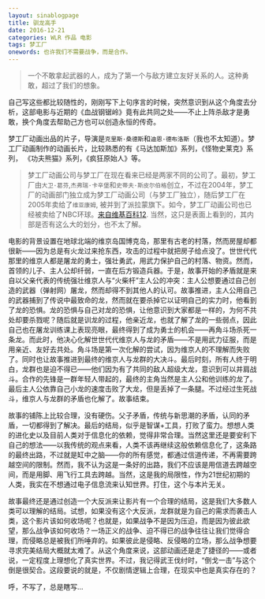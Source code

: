 ```yaml
---
layout: sinablogpage
title: 驯龙高手
date: 2016-12-21
categories: WLR 作品 电影
tags: 梦工厂
onewords: 也许我们不需要战争，而是合作。
---
```

> 一个不敢拿起武器的人，成为了第一个与敌方建立友好关系的人。这种勇敢，超过了我们的想象。

自己写这些都比较随性的，刚刚写下上句序言的时候，突然意识到从这个角度去分析，这部电影与近期的《血战钢锯岭》竟有此共同之处——不止上阵杀敌才是勇敢，换个角度去帮助己方也可以创造永恒的传奇。

梦工厂动画出品的片子，导演是`克里斯·桑德斯`和`迪恩·德布洛斯`（我也不太知道）。梦工厂动画制作的动画长片，比较熟悉的有《马达加斯加》系列，《怪物史莱克》系列， 《功夫熊猫》系列，《疯狂原始人》等。

> 梦工厂动画公司与梦工厂在现在看来已经是两家不同的公司了。最初，梦工厂由`大卫·葛芬`,`杰弗瑞·卡辛堡`和`史蒂夫·斯皮尔伯格`创立，不过在2004年，梦工厂的动画部门独立成为梦工厂动画公司（与梦工厂独立），随后梦工厂在2005年卖给了`维亚康姆`, 被并到了派拉蒙旗下。如今，梦工厂动画公司也已经被卖给了NBC环球。[来自维基百科1](https://zh.wikipedia.org/wiki/%E6%A2%A6%E5%B7%A5%E5%8E%82%E5%8A%A8%E7%94%BB%E5%85%AC%E5%8F%B8)[2](https://zh.wikipedia.org/wiki/%E6%A2%A6%E5%B7%A5%E5%8E%82). 当然，这只是表面上看到的，其内部是否有这么大的划分，也不太了解。

电影的背景设置在地球北端的维京岛国博克岛，那里有古老的村落，然而房屋却都很新——因为总是有火龙过来抢东西，攻击的过程中就把房子给点没了。世世代代那里的维京人都是屠龙的勇士，强壮勇武，用武力保护自己的村落、物资。然而，首领的儿子、主人公却纤弱，一直在后方锻造兵器。于是，故事开始的矛盾就是来自以父亲代表的传统强壮维京人与“火柴杆”主人公的冲突：主人公想要通过自己创造的武器（弹射网）屠龙，然而却得不到其他人的认可。故事推进，主人公用自己的武器捕到了传说中最致命的龙，然而就在要杀掉它以证明自己的实力时，他看到了龙的恐惧。龙的恐惧与自己对龙的恐惧，让他意识到大家都是一样的，为何不共处却要杀戮呢？随后就是训龙的过程，他亲近龙，也就了解了龙的一些弱点，因此自己也在屠龙训练课上表现亮眼，最终得到了成为勇士的机会——再角斗场杀死一条龙。而此时，他决心化解世世代代维京人与龙的矛盾——不是用武力征服，而是用亲近、友好去共处。角斗场是第一次化解的尝试，因为维京人的不理解而失败了。同时也让故事推进到最终的维京人与龙群的大决斗。最后时刻，所有人终于明白，龙群也是迫不得已——他们因为有了共同的敌人超级大龙，意识到可以并肩战斗。合作的先锋是一群年轻人带起的，最终的主角当然是主人公和他训练的龙了。最后主人公依靠自己小龙的速度击败了大龙，但是丢掉了一条腿。不过经过生死战斗，维京人与龙群的矛盾也化解了。故事结束。

故事的铺陈上比较合理，没有硬伤。父子矛盾，传统与新思潮的矛盾，认同的矛盾，一切都得到了解决。最后的结局，似乎是智谋+工具，打败了蛮力。想想人类的进化史以及目前人类对于信息化的依赖，觉得非常合理。当然这里还是要安利下自己的想法——以我传统的观点来看，人类不该再继续这般依赖信息化了，这条路的最终出路，不过就是缸中之脑——你的所有感觉，都通过信道传递，不再需要跨越空间的限制。然而，我不认为这是一条好的出路，我们不应该是用信道去跨越空间，而是用脚、用飞行工具去跨越。当然，这是我的局限性，作为21世纪初期的人类，我实在不想通过电子信息流来认知世界。打住，这个与本片无关。

故事最终还是通过创造一个大反派来让影片有一个合理的结局，这是我们大多数人类可以理解的结局。试想，如果没有这个大反派，龙群就是为自己的需求而袭击人类，这个影片该如何收场呢？也就是，如果战争不是因为压迫，而是因为彼此欲望，那么战争该如何收场？一场正义的战争、迫不得已的战争往往让我们觉得合理，而侵略总是被我们所唾弃的。如果彼此是侵略、反侵略的立场，那么战争想要寻求完美结局大概就太难了。从这个角度来说，这部动画还是走了捷径的——或者说，一定程度上理想化了真实世界。不过，我记得武王伐纣时，“倒戈一击”与这个倒是很契合。这段要说的就是，不仅剧情逻辑上合理，在现实中也是真实存在的？

呼，不写了，总是瞎写...